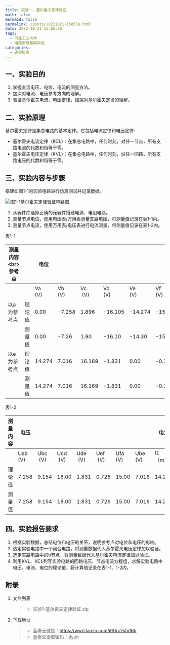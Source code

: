 ```yaml
---
title: 实验一、基尔霍夫定律验证
math: false
mermaid: false
permalink: /posts/20221021-150559.html
date: 2022-10-21 15:05:59
tags:
  - 河北工业大学
  - 电路原理基础实验
categories:
  - 课程报告
---
```


## 一、实验目的
1. 掌握直流电压、电位、电流的测量方法。  
2. 加深对电流、电压参考方向的理解。  
3. 验证基尔霍夫电流、电压定律，加深对基尔霍夫定律的理解。  

<!-- more -->

## 二、实验原理
基尔霍夫定律是集总电路的基本定律。它包括电流定律和电压定律:  
* 基尔霍夫电流定律（KCL）：在集总电路中，任何时刻，对任一节点，所有支路电流的代数和恒等于零。
* 基尔霍夫电压定律（KVL）：在集总电路中，任何时刻，沿任一回路，所有支路电压的代数和恒等于零。


## 三、实验内容与步骤
搭建如图1-1的实验电路进行仿真测试并记录数据。  

![图1-1基尔霍夫定律验证电路图](https://s21.ax1x.com/2025/04/06/pEcAy5j.png)

1. 从器件库选择正确的元器件搭建电源、电阻电路。  
2. 测量节点电位，使用电压表/万用表测量支路电压，将测量值记录在表1-1内。  
3. 测量节点电流，使用万用表/电压表进行电流测量，将测量值记录在表1-2内。  

表1-1  

| 测量内容<br>\<br>参考点 |            |   电位           |                 |              |                  |                |                 |  电压         |             |             |
| ---------------------- | ---------- | ---------------- | -------------- | ------------ | ---------------- | -------------- | ---------------- | ------------ | ----------- | ----------- |
|                        |            | Va<br>(V)        | Vb<br>(V)      | Vc<br> (V)    | Vd<br>(V)       | Ve<br>(V)      | Vf<br>(V)        | Uab<br>（V） | Ude<br>（V） | Uef<br>（V）|
| 以a为参考点             | 理论值     |  0.00            |  -7.258        |  1.896        |  -16.105        |  -14.274       |  -15.00          |  7.258       |  1.831       |  0.726      |
|                        | 测量值     |  0.00            |  -7.26         |  1.90         |  -16.10         |  -14.30        |  -15.00          |  7.258       |  1.831       |  0.726      |
| 以e为参考点             | 理论值     |  14.274          |  7.016         |  16.169       |  -1.831         |  0.00          |  -0.726          |  7.258       |  1.831       |  0.726      |
|                        | 测量值     |  14.274          |  7.016         |  16.169       |  -1.831         |  0.00          |  -0.726          |  7.258       |  1.831       |  0.726      |

表1-2  

| 测量内容 | 电压         |             |             |             |             |            |            | 电流         |            |            |
| ---- | ---------- | ----------- | ----------- | ----------- | ----------- | ---------- | ---------- | ---------- | ---------- | ---------- |
|      | Uab<br>(V) | Ubc<br> (V) | Ucd<br> (V) | Ude<br> (V) | Uef<br> (V) | Ufa<br>(V) | Ube<br>(V) | I1<br>（mA） | I2<br>（mA） | I3<br>（mA） |
| 理论值  |  7.258          |  9.154           |  18.00           |  1.831           |  0.726           |  15.00          |  7.016          |  14.232          |  -9.154          |  23.386          |
| 测量值  |  7.258          |  9.154           |  18.00           |  1.831           |  0.726           |  15.00          |  7.016          |  14.232          |  -9.154          |  23.386          |

## 四、实验报告要求
1. 根据实验数据，总结电位和电压的关系，说明参考点对电位和电压的影响。
2. 选定实验电路中一个闭合电路，将测量数据代入基尔霍夫电压定律加以验证。
3. 选定实路电路中的b节点，将测量数据代入基尔霍夫电流定律加以验证。
4. 利用KVL、KCL列写实验电路的回路电压、节点电流方程组，求解实验电路中电压、电流、电位的理论值，将计算值记录在表1-1、1-2内。

## 附录
1. 文件列表
    > * 实验1-基尔霍夫定律验证.zip

2. 下载地址
    > * 蓝奏云链接：https://wwrl.lanzn.com/i9Drc2sto16b  
    > * 蓝奏云提取密码：dyuh  